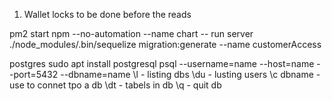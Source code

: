 1. Wallet locks to be done before the reads

pm2 start npm --no-automation --name chart -- run server
./node_modules/.bin/sequelize migration:generate --name customerAccess

postgres
sudo apt install postgresql
psql --username=name --host=name --port=5432 --dbname=name
\l - listing dbs
\du - lusting users
\c dbname - use to connet tpo a db
\dt - tabels in db
\q - quit db